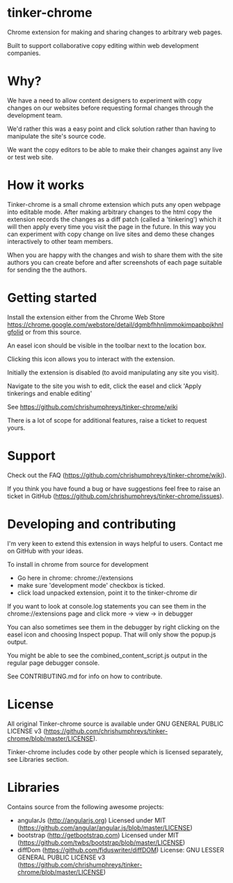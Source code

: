 # tinker-chrome

Chrome extension for making and sharing changes to arbitrary web pages.

Built to support collaborative copy editing within web development companies.


# Why?

We have a need to allow content designers to experiment with copy changes on our websites before requesting formal changes through the development team.

We'd rather this was a easy point and click solution rather than having to manipulate the site's source code.

We want the copy editors to be able to make their changes against any live or test web site.


# How it works

Tinker-chrome is a small chrome extension which puts any open webpage into editable mode. After making arbitrary changes to the html copy
the extension records the changes as a diff patch (called a 'tinkering') which it will then apply every time you visit the page in the future. In this way you
can experiment with copy change on live sites and demo these changes interactively to other team members.

When you are happy with the changes and wish to share them with the site authors you can create before and after screenshots of each page suitable
for sending the the authors.


# Getting started

Install the extension either from the Chrome Web Store https://chrome.google.com/webstore/detail/dgmbfhhnljmmokimpapbpjkhnlgfolid
or from this source.

An easel icon should be visible in the toolbar next to the location box.

Clicking this icon allows you to interact with the extension.

Initially the extension is disabled (to avoid manipulating any site you visit).

Navigate to the site you wish to edit, click the easel and click 'Apply tinkerings and enable editing'

See https://github.com/chrishumphreys/tinker-chrome/wiki

There is a lot of scope for additional features, raise a ticket to request yours.

# Support

Check out the FAQ (https://github.com/chrishumphreys/tinker-chrome/wiki).

If you think you have found a bug or have suggestions feel free to raise an ticket in GitHub (https://github.com/chrishumphreys/tinker-chrome/issues).


# Developing and contributing

I'm very keen to extend this extension in ways helpful to users. Contact me on GitHub with your ideas.

To install in chrome from source for development

  * Go here in chrome: chrome://extensions
  * make sure 'development mode' checkbox is ticked.
  * click load unpacked extension, point it to the tinker-chrome dir

If you want to look at console.log statements you can see them in the chrome://extensions page and click more -> view -> in debugger

You can also sometimes see them in the debugger by right clicking on the easel icon and choosing Inspect popup. That will only show the popup.js output.

You might be able to see the combined_content_script.js output in the regular page debugger console.

See CONTRIBUTING.md for info on how to contribute.


# License

All original Tinker-chrome source is available under GNU GENERAL PUBLIC LICENSE v3 (https://github.com/chrishumphreys/tinker-chrome/blob/master/LICENSE).

Tinker-chrome includes code by other people which is licensed separately, see Libraries section.

# Libraries

Contains source from the following awesome projects:

  * angularJs (http://angularjs.org) Licensed under MIT (https://github.com/angular/angular.js/blob/master/LICENSE)
  * bootstrap (http://getbootstrap.com) Licensed under MIT (https://github.com/twbs/bootstrap/blob/master/LICENSE)
  * diffDom (https://github.com/fiduswriter/diffDOM)  License: GNU LESSER GENERAL PUBLIC LICENSE v3 (https://github.com/chrishumphreys/tinker-chrome/blob/master/LICENSE)
